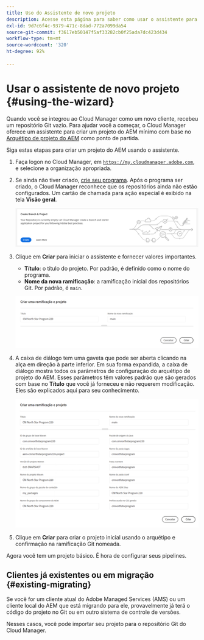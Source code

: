 ```yaml
---
title: Uso do Assistente de novo projeto
description: Acesse esta página para saber como usar o assistente para criar um projeto de aplicativo do AEM.
exl-id: 9d7c6f4c-9379-471c-8dad-772a7099da54
source-git-commit: f3617eb50147f5af33282cb0f25ada7dc423d434
workflow-type: tm+mt
source-wordcount: '320'
ht-degree: 92%

---
```



# Usar o assistente de novo projeto {#using-the-wizard}

Quando você se integrou ao Cloud Manager como um novo cliente, recebeu um repositório Git vazio. Para ajudar você a começar, o Cloud Manager oferece um assistente para criar um projeto do AEM mínimo com base no [Arquétipo de projeto do AEM](https://github.com/adobe/aem-project-archetype) como ponto de partida.

Siga estas etapas para criar um projeto do AEM usando o assistente.

1. Faça logon no Cloud Manager, em [`https://my.cloudmanager.adobe.com`](https://my.cloudmanager.adobe.com), e selecione a organização apropriada.

1. Se ainda não tiver criado, [crie seu programa](program-setup.md). Após o programa ser criado, o Cloud Manager reconhece que os repositórios ainda não estão configurados. Um cartão de chamada para ação especial é exibido na tela **Visão geral**.

   ![Criar CTA de projeto](/help/assets/image2018-10-3_14-29-44.png)

1. Clique em **Criar** para iniciar o assistente e fornecer valores importantes.

   * **Título**: o título do projeto. Por padrão, é definido como o nome do programa.
   * **Nome da nova ramificação**: a ramificação inicial dos repositórios Git. Por padrão, é `main`.

   ![Valores do projeto](/help/assets/screen_shot_2018-10-08at55825am.png)

1. A caixa de diálogo tem uma gaveta que pode ser aberta clicando na alça em direção à parte inferior. Em sua forma expandida, a caixa de diálogo mostra todos os parâmetros de configuração do arquétipo de projeto do AEM. Esses parâmetros têm valores padrão que são gerados com base no **Título** que você já forneceu e não requerem modificação. Eles são explicados aqui para seu conhecimento.

   ![Parâmetros detalhados do arquétipo](/help/assets/screen_shot_2018-10-08at60032am.png)

1. Clique em **Criar** para criar o projeto inicial usando o arquétipo e confirmação na ramificação Git nomeada.

Agora você tem um projeto básico. É hora de configurar seus pipelines.

## Clientes já existentes ou em migração {#existing-migrating}

Se você for um cliente atual do Adobe Managed Services (AMS) ou um cliente local do AEM que está migrando para ele, provavelmente já terá o código do projeto no Git ou em outro sistema de controle de versões.

Nesses casos, você pode importar seu projeto para o repositório Git do Cloud Manager.
